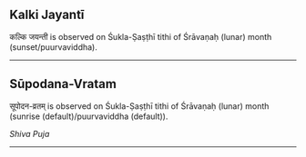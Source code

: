 ## Kalki Jayantī
कल्कि जयन्ती is observed on Śukla-Ṣaṣṭhī tithi of Śrāvaṇaḥ (lunar) month (sunset/puurvaviddha).



---
## Sūpodana-Vratam
सूपोदन-व्रतम् is observed on Śukla-Ṣaṣṭhī tithi of Śrāvaṇaḥ (lunar) month (sunrise (default)/puurvaviddha (default)).

_Shiva Puja_

---
